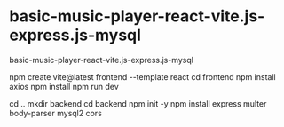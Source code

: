 # basic-music-player-react-vite.js-express.js-mysql
basic-music-player-react-vite.js-express.js-mysql

npm create vite@latest frontend --template react
cd frontend
npm install axios
npm install
npm run dev

cd ..
mkdir backend
cd backend
npm init -y
npm install express multer body-parser mysql2 cors
